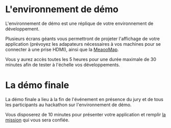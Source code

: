 # L'environnement de démo

L'environnement de démo est une réplique de votre environnement de développement.

Plusieurs écrans géants vous permettront de projeter l'affichage de votre application (prévoyez les adapateurs nécessaires à vos machines pour se connecter à une prise HDMI), ainsi que la [MeaooMap](concepts.md#map).

Vous y aurez accès toutes les 5 heures pour une durée maximale de 30 minutes afin de tester à l'échelle vos développements.

# <a name="finale"></a> La démo finale

La démo finale a lieu à la fin de l'événement en présence du jury et de tous les participants au hackathon sur l'environnement de démo.

Vous disposerez de 10 minutes pour présenter votre application et remplir [la mission](events.md#missionstart) qui vous sera confiée.
